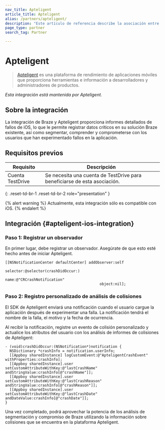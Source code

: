 ```yaml
---
nav_title: Apteligent
article_title: Apteligent
alias: /partners/apteligent/
description: "Este artículo de referencia describe la asociación entre Braze y Apteligent, una aplicación móvil que detalla los informes de colisiones, permitiéndote registrar datos críticos en tu solución Braze existente."
page_type: partner
search_tag: Partner

---
```


# Apteligent

> [Apteligent](https://www.vmware.com/products/workspace-one/intelligence-consumer-apps.html) es una plataforma de rendimiento de aplicaciones móviles que proporciona herramientas e información a desarrolladores y administradores de productos. 

_Esta integración está mantenida por Apteligent._

## Sobre la integración

La integración de Braze y Apteligent proporciona informes detallados de fallos de iOS, lo que le permite registrar datos críticos en su solución Braze existente, así como segmentar, comprender y comprometerse con los usuarios que han experimentado fallos en la aplicación.

## Requisitos previos 

| Requisito | Descripción |
|---|---|
| Cuenta TestDrive | Se necesita una cuenta de TestDrive para beneficiarse de esta asociación. |
{: .reset-td-br-1 .reset-td-br-2 role="presentation" }

{% alert warning %}
Actualmente, esta integración sólo es compatible con iOS.
{% endalert %}

## Integración {#apteligent-ios-integration}

### Paso 1: Registrar un observador

En primer lugar, debe registrar un observador. Asegúrate de que esto esté hecho antes de iniciar Apteligent.

```objc
[[NSNotificationCenter defaultCenter] addObserver:self
                                         selector:@selector(crashDidOccur:)
                                             name:@"CRCrashNotification"
                                           object:nil];
```

### Paso 2: Registro personalizado de análisis de colisiones

El SDK de Apteligent enviará una notificación cuando el usuario cargue la aplicación después de experimentar una falla. La notificación tendrá el nombre de la falla, el motivo y la fecha de ocurrencia.

Al recibir la notificación, registre un evento de colisión personalizado y actualice los atributos del usuario con los análisis de informes de colisiones de Apteligent:

```objc
- (void)crashDidOccur:(NSNotification*)notification {
  NSDictionary *crashInfo = notification.userInfo;
  [[Appboy sharedInstance] logCustomEvent:@"ApteligentCrashEvent" withProperties:crashInfo];
  [[Appboy sharedInstance].user setCustomAttributeWithKey:@"lastCrashName" andStringValue:crashInfo[@"crashName"]];
  [[Appboy sharedInstance].user setCustomAttributeWithKey:@"lastCrashReason" andStringValue:crashInfo[@"crashReason"]];
  [[Appboy sharedInstance].user setCustomAttributeWithKey:@"lastCrashDate" andDateValue:crashInfo[@"crashDate"]];
}
```

Una vez completado, podrá aprovechar la potencia de los análisis de segmentación y compromiso de Braze utilizando la información sobre colisiones que se encuentra en la plataforma Apteligent.

